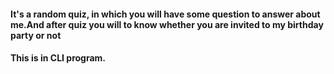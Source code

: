 #### It's a random quiz, in which you will have some question to answer about me.And after quiz you will to know whether you are invited to my birthday party or not 
#### This is in CLI program. 
